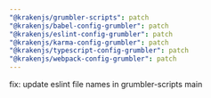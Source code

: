 ```yaml
---
"@krakenjs/grumbler-scripts": patch
"@krakenjs/babel-config-grumbler": patch
"@krakenjs/eslint-config-grumbler": patch
"@krakenjs/karma-config-grumbler": patch
"@krakenjs/typescript-config-grumbler": patch
"@krakenjs/webpack-config-grumbler": patch
---
```


fix: update eslint file names in grumbler-scripts main
